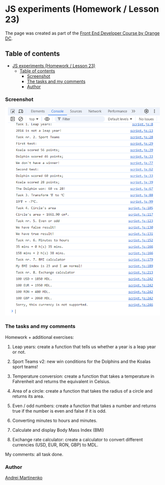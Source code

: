 # JS experiments (Homework / Lesson 23)

The page was created as part of the [Front End Developer Course by Orange DC](https://digitalcenter.orange.md/).

## Table of contents
- [JS experiments (Homework / Lesson 23)](#js-experiments-homework--lesson-23)
  - [Table of contents](#table-of-contents)
    - [Screenshot](#screenshot)
    - [The tasks and my comments](#the-tasks-and-my-comments)
    - [Author](#author)

### Screenshot

![](./image/screenshot.png)

### The tasks and my comments

Homework + additional exercises:

1. Leap years: create a function that tells us whether a year is a leap year or not.

2. Sport Teams v2: new win conditions for the Dolphins and the Koalas sport teams!

3. Temperature conversion: create a function that takes a temperature in Fahrenheit and returns the equivalent in Celsius.

4. Area of a circle: create a function that takes the radius of a circle and returns its area.

5. Even / odd numbers: create a function that takes a number and returns true if the number is even and false if it is odd.

6. Converting minutes to hours and minutes.

7. Calculate and display Body Mass Index (BMI)

8. Exchange rate calculator: create a calculator to convert different currencies (USD, EUR, RON, GBP) to MDL.

My comments: all task done. 

### Author

[Andrei Martinenko](https://github.com/AxinitM)
